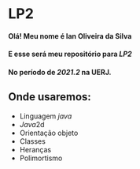 # LP2
#### Olá! Meu nome é **Ian Oliveira da Silva**
#### E esse será meu **repositório** para _LP2_ 
#### No período de _2021.2_ na **UERJ**.
## **Onde usaremos:**
+ Linguagem _java_
+ *Java*2d
+ Orientação objeto
+ Classes
+ Heranças
+ Polimortismo 
